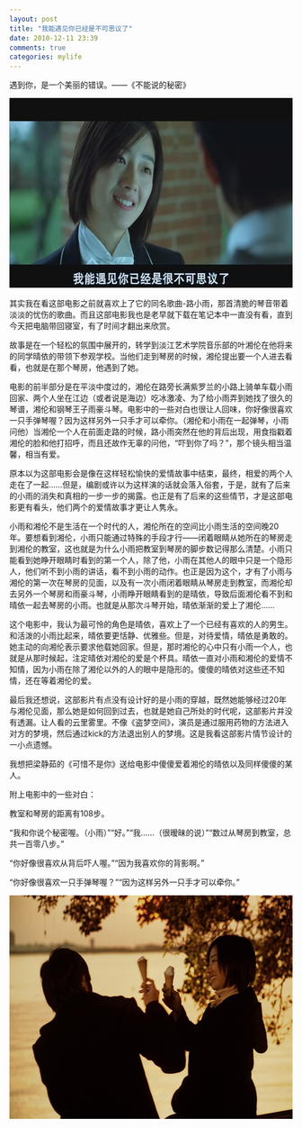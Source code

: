```yaml
---
layout: post
title: "我能遇见你已经是不可思议了"
date: 2010-12-11 23:39
comments: true
categories: mylife
---
```

遇到你，是一个美丽的错误。——《不能说的秘密》

<a href="/static/images/2010/12/secret1.jpg"><img src="/static/images/2010/12/secret1.jpg" alt="" title="secret1" width="600" height="337" class="alignnone size-full wp-image-142073" /></a>

其实我在看这部电影之前就喜欢上了它的同名歌曲-路小雨，那首清脆的琴音带着淡淡的忧伤的歌曲。而且这部电影我也是老早就下载在笔记本中一直没有看，直到今天把电脑带回寝室，有了时间才翻出来欣赏。

故事是在一个轻松的氛围中展开的，转学到淡江艺术学院音乐部的叶湘伦在他将来的同学晴依的带领下参观学校。当他们走到琴房的时候，湘伦提出要一个人进去看看，也就是在那个琴房，他遇到了她。<!--more-->

电影的前半部分是在平淡中度过的，湘伦在路旁长满紫罗兰的小路上骑单车载小雨回家、两个人坐在江边（或者说是海边）吃冰激凌、为了给小雨弄到她找了很久的琴谱，湘伦和钢琴王子雨豪斗琴。电影中的一些对白也很让人回味，你好像很喜欢一只手弹琴喔？因为这样另外一只手才可以牵你。（湘伦和小雨在一起弹琴，小雨问他）当湘伦一个人在前面走路的时候，路小雨突然在他的背后出现，用食指戳着湘伦的脸和他打招呼，而且还故作无辜的问他，“吓到你了吗？”，那个镜头相当温馨，相当有爱。

原本以为这部电影会是像在这样轻松愉快的爱情故事中结束，最终，相爱的两个人走在了一起……但是，编剧或许以为这样演的话就会落入俗套，于是，就有了后来的小雨的消失和真相的一步一步的揭露。也正是有了后来的这些情节，才是这部电影更有看头，他们两个的爱情故事才更让人隽永。

小雨和湘伦不是生活在一个时代的人，湘伦所在的空间比小雨生活的空间晚20年。要想看到湘伦，小雨只能通过特殊的手段才行——闭着眼睛从她所在的琴房走到湘伦的教室，这也就是为什么小雨把教室到琴房的脚步数记得那么清楚。小雨只能看到她睁开眼睛时看到的第一个人，除了他，小雨在其他人的眼中只是一个隐形人，他们听不到小雨的讲话，看不到小雨的动作。也正是因为这个，才有了小雨与湘伦的第一次在琴房的见面，以及有一次小雨闭着眼睛从琴房走到教室，而湘伦却去另外一个琴房和雨豪斗琴，小雨睁开眼睛看到的是晴依，导致后面湘伦看不到和晴依一起去琴房的小雨。也就是从那次斗琴开始，晴依渐渐的爱上了湘伦……
 
这个电影中，我认为最可怜的角色是晴依，喜欢上了一个已经有喜欢的人的男生。和活泼的小雨比起来，晴依要更恬静、优雅些。但是，对待爱情，晴依是勇敢的。她主动的向湘伦表示要求他载她回家。但是，那时湘伦的心中只有小雨一个人，也就是从那时候起，注定晴依对湘伦的爱是个杯具。晴依一直对小雨和湘伦的爱情不知情，因为小雨在除了湘伦以外的人的眼中是隐形的。傻傻的晴依对这些还不知情，还在等着湘伦的爱。

最后我还想说，这部影片有点没有设计好的是小雨的穿越，既然她能够经过20年与湘伦见面，那么她是如何回到过去，也就是她自己所处的时代呢，这部影片并没有透漏。让人看的云里雾里。不像《盗梦空间》，演员是通过服用药物的方法进入对方的梦境，然后通过kick的方法退出别人的梦境。这是我看这部影片情节设计的一小点遗憾。

我想把梁静茹的《可惜不是你》送给电影中傻傻爱着湘伦的晴依以及同样傻傻的某人。

附上电影中的一些对白：

教室和琴房的距离有108步。

“我和你说个秘密喔。（小雨）”“好。”“我……（很暧昧的说）”“数过从琴房到教室，总共一百零八步。”

“你好像很喜欢从背后吓人喔。”“因为我喜欢你的背影啊。”

“你好像很喜欢一只手弹琴喔？”“因为这样另外一只手才可以牵你。”

<a href="/static/images/2010/12/secret2.jpg"><img src="/static/images/2010/12/secret2.jpg" alt="" title="secret2" width="600" height="397" class="alignnone size-full wp-image-142075" /></a>